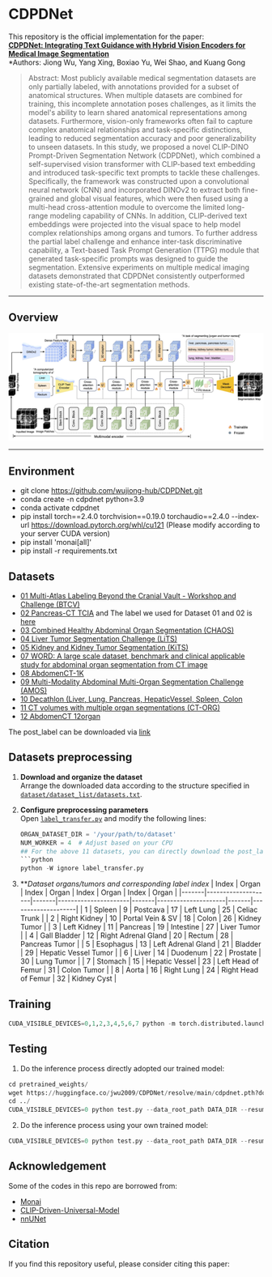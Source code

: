 # CDPDNet

This repository is the official implementation for the paper:  
**[CDPDNet: Integrating Text Guidance with Hybrid Vision Encoders for Medical Image Segmentation](https://arxiv.org/pdf/2411.15426)**  
*Authors: Jiong Wu, Yang Xing, Boxiao Yu, Wei Shao, and Kuang Gong

>Abstract: Most publicly available medical segmentation datasets are only partially labeled, with annotations provided for a subset of anatomical structures. When multiple datasets are combined for training, this incomplete annotation poses challenges, as it limits the model's ability to learn shared anatomical representations among datasets. Furthermore, vision-only frameworks often fail to capture complex anatomical relationships and task-specific distinctions, leading to reduced segmentation accuracy and poor generalizability to unseen datasets. In this study, we proposed a novel CLIP-DINO Prompt-Driven Segmentation Network (CDPDNet), which combined a self-supervised vision transformer with CLIP-based text embedding and introduced task-specific text prompts to tackle these challenges. Specifically, the framework was constructed upon a convolutional neural network (CNN) and incorporated DINOv2 to extract both fine-grained and global visual features, which were then fused using a multi-head cross-attention module to overcome the limited long-range modeling capability of CNNs. In addition, CLIP-derived text embeddings were projected into the visual space to help model complex relationships among organs and tumors. To further address the partial label challenge and enhance inter-task discriminative capability, a Text-based Task Prompt Generation (TTPG) module that generated task-specific prompts was designed to guide the segmentation. Extensive experiments on multiple medical imaging datasets demonstrated that CDPDNet consistently outperformed existing state-of-the-art segmentation methods. 



---

## Overview

<p align="center">
  <img src="documents/fig1_wholearch.jpg" alt="Figure 1 Overview" width="1000">
  <br>
</p>

---

## Environment
- git clone https://github.com/wujiong-hub/CDPDNet.git
- conda create -n cdpdnet python=3.9
- conda activate cdpdnet
- pip install torch==2.4.0 torchvision==0.19.0 torchaudio==2.4.0 --index-url https://download.pytorch.org/whl/cu121
  (Please modify according to your server CUDA version)
- pip install 'monai[all]'
- pip install -r requirements.txt

## Datasets
- [01 Multi-Atlas Labeling Beyond the Cranial Vault - Workshop and Challenge (BTCV)](https://www.synapse.org/#!Synapse:syn3193805/wiki/217789)
- [02 Pancreas-CT TCIA](https://wiki.cancerimagingarchive.net/display/Public/Pancreas-CT) and The label we used for Dataset 01 and 02 is [here](https://zenodo.org/records/1169361)
- [03 Combined Healthy Abdominal Organ Segmentation (CHAOS)](https://chaos.grand-challenge.org/Combined_Healthy_Abdominal_Organ_Segmentation/)
- [04 Liver Tumor Segmentation Challenge (LiTS)](https://competitions.codalab.org/competitions/17094#learn_the_details)
- [05 Kidney and Kidney Tumor Segmentation (KiTS)](https://kits21.kits-challenge.org/participate#download-block)
- [07 WORD: A large scale dataset, benchmark and clinical applicable study for abdominal organ segmentation from CT image](https://github.com/HiLab-git/WORD)
- [08 AbdomenCT-1K](https://github.com/JunMa11/AbdomenCT-1K)
- [09 Multi-Modality Abdominal Multi-Organ Segmentation Challenge (AMOS)](https://amos22.grand-challenge.org/)
- [10 Decathlon (Liver, Lung, Pancreas, HepaticVessel, Spleen, Colon](https://drive.google.com/drive/folders/1HqEgzS8BV2c7xYNrZdEAnrHk7osJJ--2)
- [11 CT volumes with multiple organ segmentations (CT-ORG)](https://wiki.cancerimagingarchive.net/pages/viewpage.action?pageId=61080890)
- [12 AbdomenCT 12organ](https://zenodo.org/records/7860267)

The post_label can be downloaded via [link](https://portland-my.sharepoint.com/:u:/g/personal/jliu288-c_my_cityu_edu_hk/EX04Ilv4zh1Lm_HB0wnpaykB4Slef043RVWhX3lN05gylw?e=qG0DOS)

## Datasets preprocessing
1. **Download and organize the dataset**  
   Arrange the downloaded data according to the structure specified in [`dataset/dataset_list/datasets.txt`](./dataset/dataset_list/datasets.txt).

2. **Configure preprocessing parameters**  
   Open [`label_transfer.py`](./label_transfer.py) and modify the following lines:
   ```python
   ORGAN_DATASET_DIR = '/your/path/to/dataset'
   NUM_WORKER = 4  # Adjust based on your CPU
   ## For the above 11 datasets, you can directly download the post_label and arrange them in the corresponding folders.
   ```python
   python -W ignore label_transfer.py
   ```
3. ***Dataset organs/tumors and corresponding label index*
    | Index | Organ              | Index | Organ                | Index | Organ               | Index | Organ              |
    |-------|--------------------|-------|----------------------|-------|---------------------|-------|--------------------|
    | 1     | Spleen             | 9     | Postcava             | 17    | Left Lung           | 25    | Celiac Trunk       |
    | 2     | Right Kidney       | 10    | Portal Vein & SV     | 18    | Colon               | 26    | Kidney Tumor       |
    | 3     | Left Kidney        | 11    | Pancreas             | 19    | Intestine           | 27    | Liver Tumor        |
    | 4     | Gall Bladder       | 12    | Right Adrenal Gland  | 20    | Rectum              | 28    | Pancreas Tumor     |
    | 5     | Esophagus          | 13    | Left Adrenal Gland   | 21    | Bladder             | 29    | Hepatic Vessel Tumor |
    | 6     | Liver              | 14    | Duodenum             | 22    | Prostate            | 30    | Lung Tumor         |
    | 7     | Stomach            | 15    | Hepatic Vessel       | 23    | Left Head of Femur  | 31    | Colon Tumor        |
    | 8     | Aorta              | 16    | Right Lung           | 24    | Right Head of Femur | 32    | Kidney Cyst        |



## Training
```python
CUDA_VISIBLE_DEVICES=0,1,2,3,4,5,6,7 python -m torch.distributed.launch --nproc_per_node=8 --master_port=1238 train.py --data_root_path DATA_DIR --dist True --uniform_sample
```
## Testing
1. Do the inference process directly adopted our trained model:
```python
cd pretrained_weights/
wget https://huggingface.co/jwu2009/CDPDNet/resolve/main/cdpdnet.pth?download=true
cd ../
CUDA_VISIBLE_DEVICES=0 python test.py --data_root_path DATA_DIR --resume pretrained_weights/cdpdnet.pth 
```

2. Do the inference process using your own trained model:
```python
CUDA_VISIBLE_DEVICES=0 python test.py --data_root_path DATA_DIR --resume CHECKPOINT_PATH 
```

## Acknowledgement

Some of the codes in this repo are borrowed from:
- [Monai](https://monai.io/)
- [CLIP-Driven-Universal-Model](https://github.com/ljwztc/CLIP-Driven-Universal-Model/tree/main)
- [nnUNet](https://github.com/MIC-DKFZ/nnUNet)

## Citation
If you find this repository useful, please consider citing this paper:
```
```





